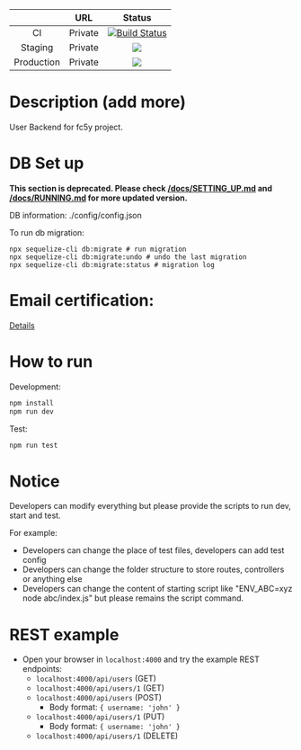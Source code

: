 |            |   URL   |                                                                                          Status                                                                                           |
| :--------: | :-----: | :---------------------------------------------------------------------------------------------------------------------------------------------------------------------------------------: |
|     CI     | Private | [![Build Status](https://dev.azure.com/fc5y/fc5y/_apis/build/status/main/fc5y.user-be?branchName=master)](https://dev.azure.com/fc5y/fc5y/_build/latest?definitionId=7&branchName=master) |
|  Staging   | Private |                                         ![](https://vsrm.dev.azure.com/fc5y/_apis/public/Release/badge/5733aefa-7440-4173-9990-437724df1c84/7/13)                                         |
| Production | Private |                                         ![](https://vsrm.dev.azure.com/fc5y/_apis/public/Release/badge/5733aefa-7440-4173-9990-437724df1c84/7/24)                                         |

# Description (add more)

User Backend for fc5y project.

# DB Set up

**This section is deprecated. Please check [/docs/SETTING_UP.md](docs/SETTING_UP.md) and [/docs/RUNNING.md](docs/RUNNING.md) for more updated version.**

DB information: ./config/config.json

To run db migration:

```
npx sequelize-cli db:migrate # run migration
npx sequelize-cli db:migrate:undo # undo the last migration
npx sequelize-cli db:migrate:status # migration log
```

# Email certification:

[Details](https://docs.google.com/document/d/1XGxTuUXc9CaU1Pljkc7kRp_ZuaLniHSi0iVI82Kx2eY/edit?usp=sharing)

# How to run

Development:

```sh
npm install
npm run dev
```

Test:

```sh
npm run test
```

# Notice

Developers can modify everything but please provide the scripts to run dev, start and test.

For example:

- Developers can change the place of test files, developers can add test config
- Developers can change the folder structure to store routes, controllers or anything else
- Developers can change the content of starting script like "ENV_ABC=xyz node abc/index.js" but please remains the script command.

# REST example

- Open your browser in `localhost:4000` and try the example REST endpoints:
  - `localhost:4000/api/users` (GET)
  - `localhost:4000/api/users/1` (GET)
  - `localhost:4000/api/users` (POST)
    - Body format: `{ username: 'john' }`
  - `localhost:4000/api/users/1` (PUT)
    - Body format: `{ username: 'john' }`
  - `localhost:4000/api/users/1` (DELETE)
